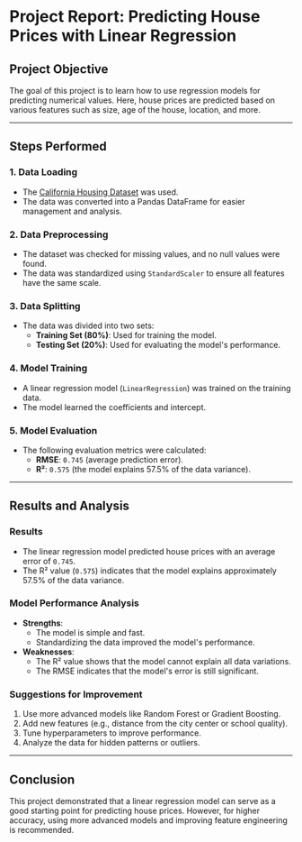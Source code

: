 # Project Report: Predicting House Prices with Linear Regression

## **Project Objective**
The goal of this project is to learn how to use regression models for predicting numerical values. Here, house prices are predicted based on various features such as size, age of the house, location, and more.

---

## **Steps Performed**

### **1. Data Loading**
- The [California Housing Dataset](https://scikit-learn.org/stable/modules/generated/sklearn.datasets.fetch_california_housing.html) was used.
- The data was converted into a Pandas DataFrame for easier management and analysis.

### **2. Data Preprocessing**
- The dataset was checked for missing values, and no null values were found.
- The data was standardized using `StandardScaler` to ensure all features have the same scale.

### **3. Data Splitting**
- The data was divided into two sets:
  - **Training Set (80%)**: Used for training the model.
  - **Testing Set (20%)**: Used for evaluating the model's performance.

### **4. Model Training**
- A linear regression model (`LinearRegression`) was trained on the training data.
- The model learned the coefficients and intercept.

### **5. Model Evaluation**
- The following evaluation metrics were calculated:
  - **RMSE**: `0.745` (average prediction error).
  - **R²**: `0.575` (the model explains 57.5% of the data variance).

---

## **Results and Analysis**

### **Results**
- The linear regression model predicted house prices with an average error of `0.745`.
- The R² value (`0.575`) indicates that the model explains approximately 57.5% of the data variance.

### **Model Performance Analysis**
- **Strengths**:
  - The model is simple and fast.
  - Standardizing the data improved the model's performance.
- **Weaknesses**:
  - The R² value shows that the model cannot explain all data variations.
  - The RMSE indicates that the model's error is still significant.

### **Suggestions for Improvement**
1. Use more advanced models like Random Forest or Gradient Boosting.
2. Add new features (e.g., distance from the city center or school quality).
3. Tune hyperparameters to improve performance.
4. Analyze the data for hidden patterns or outliers.

---

## **Conclusion**
This project demonstrated that a linear regression model can serve as a good starting point for predicting house prices. However, for higher accuracy, using more advanced models and improving feature engineering is recommended.